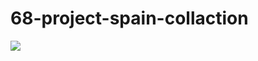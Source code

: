 # 68-project-spain-collaction
![](https://firebasestorage.googleapis.com/v0/b/b24--project.appspot.com/o/img%2FScreenshot%202023-08-02%20at%2010-37-02%20Document.png?alt=media&token=cf5ff181-6ae3-4a54-9ace-5a9303034e75)

